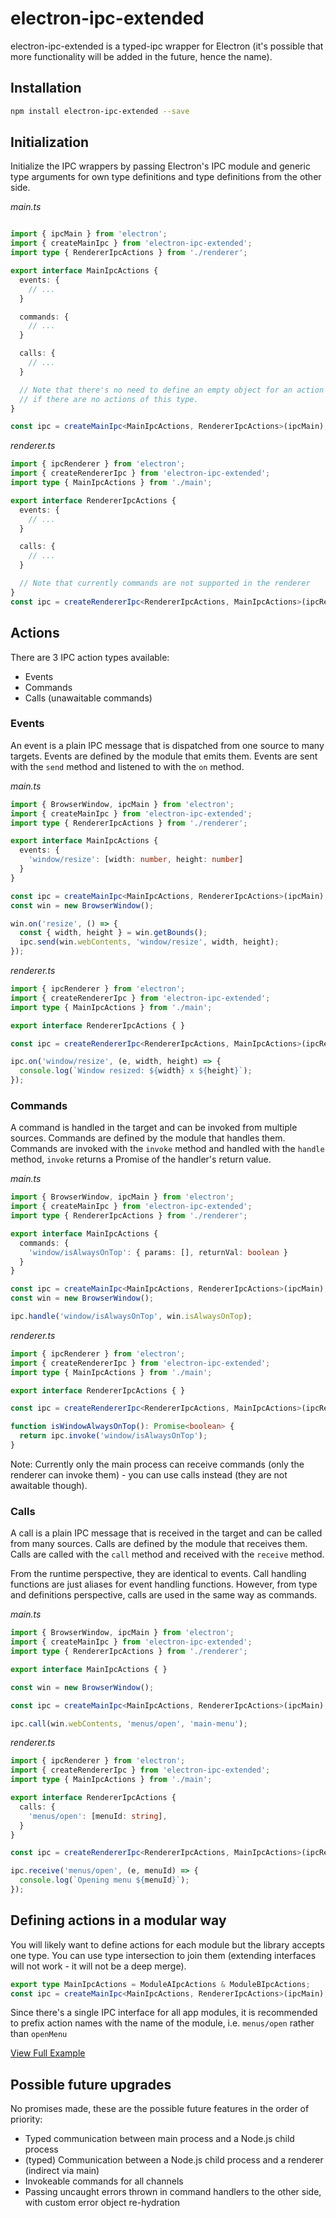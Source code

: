 # electron-ipc-extended
  
electron-ipc-extended is a typed-ipc wrapper for Electron (it's possible that more functionality will be added in the future, hence the name).

## Installation

```bash
npm install electron-ipc-extended --save
```

## Initialization

Initialize the IPC wrappers by passing Electron's IPC module and generic type arguments for own type definitions and type definitions from the other side.

*main.ts*
```ts

import { ipcMain } from 'electron';
import { createMainIpc } from 'electron-ipc-extended';
import type { RendererIpcActions } from './renderer';

export interface MainIpcActions {
  events: {
    // ...
  }

  commands: {
    // ...
  }

  calls: {
    // ...
  }

  // Note that there's no need to define an empty object for an action type
  // if there are no actions of this type.
}

const ipc = createMainIpc<MainIpcActions, RendererIpcActions>(ipcMain);
```

*renderer.ts*
```ts
import { ipcRenderer } from 'electron';
import { createRendererIpc } from 'electron-ipc-extended';
import type { MainIpcActions } from './main';

export interface RendererIpcActions {
  events: {
    // ...
  }

  calls: {
    // ...
  }

  // Note that currently commands are not supported in the renderer
}
const ipc = createRendererIpc<RendererIpcActions, MainIpcActions>(ipcRenderer);
```

## Actions

There are 3 IPC action types available:

- Events
- Commands
- Calls (unawaitable commands)

### Events

An event is a plain IPC message that is dispatched from one source to many targets. Events are defined by the module that emits them. Events are sent with the `send` method and listened to with the `on` method.

*main.ts*
```ts
import { BrowserWindow, ipcMain } from 'electron';
import { createMainIpc } from 'electron-ipc-extended';
import type { RendererIpcActions } from './renderer';

export interface MainIpcActions {
  events: {
    'window/resize': [width: number, height: number]
  }
}

const ipc = createMainIpc<MainIpcActions, RendererIpcActions>(ipcMain);
const win = new BrowserWindow();

win.on('resize', () => {
  const { width, height } = win.getBounds();
  ipc.send(win.webContents, 'window/resize', width, height);
});

```

*renderer.ts*
```ts
import { ipcRenderer } from 'electron';
import { createRendererIpc } from 'electron-ipc-extended';
import type { MainIpcActions } from './main';

export interface RendererIpcActions { }

const ipc = createRendererIpc<RendererIpcActions, MainIpcActions>(ipcRenderer);

ipc.on('window/resize', (e, width, height) => {
  console.log(`Window resized: ${width} x ${height}`);
});

```


### Commands

A command is handled in the target and can be invoked from multiple sources. Commands are defined by the module that handles them. Commands are invoked with the `invoke` method and handled with the `handle` method, `invoke` returns a Promise of the handler's return value.

*main.ts*
```ts
import { BrowserWindow, ipcMain } from 'electron';
import { createMainIpc } from 'electron-ipc-extended';
import type { RendererIpcActions } from './renderer';

export interface MainIpcActions {
  commands: {
    'window/isAlwaysOnTop': { params: [], returnVal: boolean }
  }
}

const ipc = createMainIpc<MainIpcActions, RendererIpcActions>(ipcMain);
const win = new BrowserWindow();

ipc.handle('window/isAlwaysOnTop', win.isAlwaysOnTop);

```

*renderer.ts*
```ts
import { ipcRenderer } from 'electron';
import { createRendererIpc } from 'electron-ipc-extended';
import type { MainIpcActions } from './main';

export interface RendererIpcActions { }

const ipc = createRendererIpc<RendererIpcActions, MainIpcActions>(ipcRenderer);

function isWindowAlwaysOnTop(): Promise<boolean> {
  return ipc.invoke('window/isAlwaysOnTop');
}

```

Note: Currently only the main process can receive commands (only the renderer can invoke them) - you can use calls instead (they are not awaitable though).


### Calls

A call is a plain IPC message that is received in the target and can be called from many sources. Calls are defined by the module that receives them. Calls are called with the `call` method and received with the `receive` method.

From the runtime perspective, they are identical to events. Call handling functions are just aliases for event handling functions. However, from type and definitions perspective, calls are used in the same way as commands.

*main.ts*
```ts
import { BrowserWindow, ipcMain } from 'electron';
import { createMainIpc } from 'electron-ipc-extended';
import type { RendererIpcActions } from './renderer';

export interface MainIpcActions { }

const win = new BrowserWindow();

const ipc = createMainIpc<MainIpcActions, RendererIpcActions>(ipcMain);

ipc.call(win.webContents, 'menus/open', 'main-menu');

```

*renderer.ts*
```ts
import { ipcRenderer } from 'electron';
import { createRendererIpc } from 'electron-ipc-extended';
import type { MainIpcActions } from './main';

export interface RendererIpcActions {
  calls: {
    'menus/open': [menuId: string],
  }
}

const ipc = createRendererIpc<RendererIpcActions, MainIpcActions>(ipcRenderer);

ipc.receive('menus/open', (e, menuId) => {
  console.log(`Opening menu ${menuId}`);
});

```

## Defining actions in a modular way

You will likely want to define actions for each module but the library accepts one type. You can use type intersection to join them (extending interfaces will not work - it will not be a deep merge). 


```ts
export type MainIpcActions = ModuleAIpcActions & ModuleBIpcActions;
const ipc = createMainIpc<MainIpcActions, RendererIpcActions>(ipcMain);
```

Since there's a single IPC interface for all app modules, it is recommended to prefix action names with the name of the module, i.e. `menus/open` rather than `openMenu`

[View Full Example](examples/multiple_modules)

## Possible future upgrades

No promises made, these are the possible future features in the order of priority:

- Typed communication between main process and a Node.js child process
- (typed) Communication between a Node.js child process and a renderer (indirect via main)
- Invokeable commands for all channels
- Passing uncaught errors thrown in command handlers to the other side, with custom error object re-hydration
